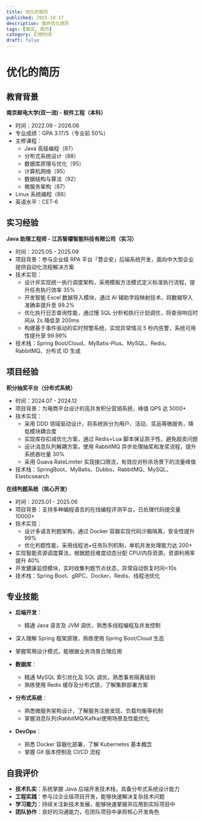 ```yaml
---
title: 优化的简历
published: 2025-10-17
description: 我的优化简历
tags: [面试, 简历]
category: 幻想时间
draft: false
---
```


# 优化的简历

## 教育背景

**南京邮电大学(双一流) - 软件工程（本科）**

- 时间：2022.09 - 2026.06
- 专业成绩：GPA 3.17/5（专业前 50%）
- 主修课程：
  - Java 高级编程（87）
  - 分布式系统设计（88）
  - 数据库原理与优化（95）
  - 计算机网络（95）
  - 数据结构与算法（92）
  - 微服务架构（87）
- Linux 系统编程（86）
- 英语水平：CET-6

## 实习经验

**Java 助理工程师 - 江苏智檬智能科技有限公司（实习）**

- 时间：2025.05 - 2025.09
- 项目背景：参与企业级 RPA 平台「慧企安」后端系统开发，面向中大型企业提供自动化流程解决方案
- 技术实现：
  - 设计并实现统一执行调度架构，采用模板方法模式定义标准执行流程，提升任务执行效率 35%
  - 开发智能 Excel 数据导入模块，通过 AI 辅助字段映射技术，将数据导入准确率提升至 99.2%
  - 优化执行日志查询性能，通过慢 SQL 分析和执行计划调优，将查询响应时间从 2s 降低至 200ms
  - 构建基于事件驱动的实时预警系统，实现异常情况 5 秒内告警，系统可用性提升至 99.99%
- 技术栈：Spring Boot/Cloud、MyBatis-Plus、MySQL、Redis、RabbitMQ、分布式 ID 生成

## 项目经验

**积分抽奖平台（分布式系统）**

- 时间：2024.07 - 2024.12
- 项目背景：为电商平台设计的高并发积分营销系统，峰值 QPS 达 5000+
- 技术实现：
  - 采用 DDD 领域驱动设计，将系统拆分为用户、活动、奖品等微服务，降低模块耦合度
  - 实现库存扣减优化方案，通过 Redis+Lua 脚本保证原子性，避免超卖问题
  - 设计消息队列解耦方案，使用 RabbitMQ 异步处理抽奖和发奖流程，提升系统吞吐量 30%
  - 采用 Guava RateLimiter 实现接口限流，有效应对秒杀场景下的流量峰值
- 技术栈：SpringBoot、MyBatis、Dubbo、RabbitMQ、MySQL、Elasticsearch

**在线判题系统（核心开发）**

- 时间：2025.01 - 2025.06
- 项目背景：支持多种编程语言的在线编程评测平台，日处理代码提交量 10000+
- 技术实现：
  - 设计多语言判题架构，通过 Docker 容器实现代码沙箱隔离，安全性提升 99%
  - 优化判题性能，采用线程池+任务队列机制，单机并发处理能力达 200+
- 实现智能资源调度算法，根据题目难度动态分配 CPU/内存资源，资源利用率提升 40%
- 开发健康监控模块，实时收集判题节点状态，异常自动恢复时间<10s
- 技术栈：Spring Boot、gRPC、Docker、Redis、线程池优化

## 专业技能

- **后端开发**：
  - 精通 Java 语言及 JVM 调优，熟悉多线程编程及并发控制
- 深入理解 Spring 框架原理，熟练使用 Spring Boot/Cloud 生态
- 掌握常用设计模式，能根据业务场景合理应用

- **数据库**：

  - 精通 MySQL 索引优化及 SQL 调优，熟悉事务隔离级别
  - 熟练使用 Redis 缓存及分布式锁，了解集群部署方案

- **分布式系统**：

  - 熟悉微服务架构设计，了解服务注册发现、负载均衡等机制
  - 掌握消息队列(RabbitMQ/Kafka)使用场景及性能优化

- **DevOps**：
  - 熟悉 Docker 容器化部署，了解 Kubernetes 基本概念
  - 掌握 Git 版本控制及 CI/CD 流程

## 自我评价

- **技术扎实**：系统掌握 Java 后端开发技术栈，具备分布式系统设计能力
- **工程实践**：参与过企业级项目开发，能够快速解决复杂技术问题
- **学习能力**：持续关注新技术发展，能够快速掌握并应用到实际项目中
- **团队协作**：良好的沟通能力，在团队项目中承担核心开发角色

